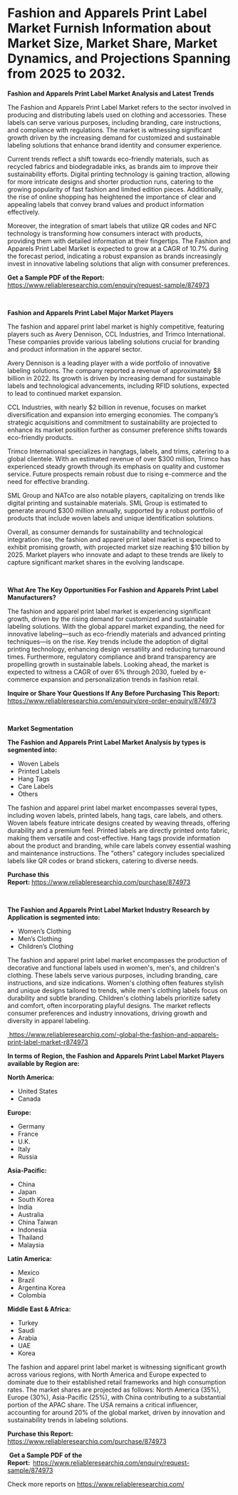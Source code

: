 <p><h1>Fashion and Apparels Print Label Market Furnish Information about Market Size, Market Share, Market Dynamics, and Projections Spanning from 2025 to 2032.</h1></p><p><strong>Fashion and Apparels Print Label Market Analysis and Latest Trends</strong></p>
<p><p>The Fashion and Apparels Print Label Market refers to the sector involved in producing and distributing labels used on clothing and accessories. These labels can serve various purposes, including branding, care instructions, and compliance with regulations. The market is witnessing significant growth driven by the increasing demand for customized and sustainable labeling solutions that enhance brand identity and consumer experience.</p><p>Current trends reflect a shift towards eco-friendly materials, such as recycled fabrics and biodegradable inks, as brands aim to improve their sustainability efforts. Digital printing technology is gaining traction, allowing for more intricate designs and shorter production runs, catering to the growing popularity of fast fashion and limited edition pieces. Additionally, the rise of online shopping has heightened the importance of clear and appealing labels that convey brand values and product information effectively.</p><p>Moreover, the integration of smart labels that utilize QR codes and NFC technology is transforming how consumers interact with products, providing them with detailed information at their fingertips. The Fashion and Apparels Print Label Market is expected to grow at a CAGR of 10.7% during the forecast period, indicating a robust expansion as brands increasingly invest in innovative labeling solutions that align with consumer preferences.</p></p>
<p><strong>Get a Sample PDF of the Report:&nbsp;</strong> <a href="https://www.reliableresearchiq.com/enquiry/request-sample/874973?utm_campaign=2282&utm_medium=2&utm_source=Github&utm_content=ia&utm_term=21032025&utm_id=fashion-and-apparels-print-label">https://www.reliableresearchiq.com/enquiry/request-sample/874973</a></p>
<p>&nbsp;</p>
<p><strong>Fashion and Apparels Print Label Major Market Players</strong></p>
<p><p>The fashion and apparel print label market is highly competitive, featuring players such as Avery Dennison, CCL Industries, and Trimco International. These companies provide various labeling solutions crucial for branding and product information in the apparel sector.</p><p>Avery Dennison is a leading player with a wide portfolio of innovative labeling solutions. The company reported a revenue of approximately $8 billion in 2022. Its growth is driven by increasing demand for sustainable labels and technological advancements, including RFID solutions, expected to lead to continued market expansion.</p><p>CCL Industries, with nearly $2 billion in revenue, focuses on market diversification and expansion into emerging economies. The company’s strategic acquisitions and commitment to sustainability are projected to enhance its market position further as consumer preference shifts towards eco-friendly products.</p><p>Trimco International specializes in hangtags, labels, and trims, catering to a global clientele. With an estimated revenue of over $300 million, Trimco has experienced steady growth through its emphasis on quality and customer service. Future prospects remain robust due to rising e-commerce and the need for effective branding.</p><p>SML Group and NATco are also notable players, capitalizing on trends like digital printing and sustainable materials. SML Group is estimated to generate around $300 million annually, supported by a robust portfolio of products that include woven labels and unique identification solutions.</p><p>Overall, as consumer demands for sustainability and technological integration rise, the fashion and apparel print label market is expected to exhibit promising growth, with projected market size reaching $10 billion by 2025. Market players who innovate and adapt to these trends are likely to capture significant market shares in the evolving landscape.</p></p>
<p>&nbsp;</p>
<p><strong>What Are The Key Opportunities For Fashion and Apparels Print Label Manufacturers?</strong></p>
<p><p>The fashion and apparel print label market is experiencing significant growth, driven by the rising demand for customized and sustainable labeling solutions. With the global apparel market expanding, the need for innovative labeling—such as eco-friendly materials and advanced printing techniques—is on the rise. Key trends include the adoption of digital printing technology, enhancing design versatility and reducing turnaround times. Furthermore, regulatory compliance and brand transparency are propelling growth in sustainable labels. Looking ahead, the market is expected to witness a CAGR of over 6% through 2030, fueled by e-commerce expansion and personalization trends in fashion retail.</p></p>
<p><strong>Inquire or Share Your Questions If Any Before Purchasing This Report:</strong> <a href="https://www.reliableresearchiq.com/enquiry/pre-order-enquiry/874973?utm_campaign=2282&utm_medium=2&utm_source=Github&utm_content=ia&utm_term=21032025&utm_id=fashion-and-apparels-print-label">https://www.reliableresearchiq.com/enquiry/pre-order-enquiry/874973</a></p>
<p>&nbsp;</p>
<p><strong>Market Segmentation</strong></p>
<p><strong>The Fashion and Apparels Print Label Market Analysis by types is segmented into:</strong></p>
<p><ul><li>Woven Labels</li><li>Printed Labels</li><li>Hang Tags</li><li>Care Labels</li><li>Others</li></ul></p>
<p><p>The fashion and apparel print label market encompasses several types, including woven labels, printed labels, hang tags, care labels, and others. Woven labels feature intricate designs created by weaving threads, offering durability and a premium feel. Printed labels are directly printed onto fabric, making them versatile and cost-effective. Hang tags provide information about the product and branding, while care labels convey essential washing and maintenance instructions. The "others" category includes specialized labels like QR codes or brand stickers, catering to diverse needs.</p></p>
<p><strong>Purchase this Report:&nbsp;</strong><a href="https://www.reliableresearchiq.com/purchase/874973?utm_campaign=2282&utm_medium=2&utm_source=Github&utm_content=ia&utm_term=21032025&utm_id=fashion-and-apparels-print-label">https://www.reliableresearchiq.com/purchase/874973</a></p>
<p>&nbsp;</p>
<p><strong>The Fashion and Apparels Print Label Market Industry Research by Application is segmented into:</strong></p>
<p><ul><li>Women’s Clothing</li><li>Men’s Clothing</li><li>Children’s Clothing</li></ul></p>
<p><p>The fashion and apparel print label market encompasses the production of decorative and functional labels used in women's, men's, and children's clothing. These labels serve various purposes, including branding, care instructions, and size indications. Women's clothing often features stylish and unique designs tailored to trends, while men's clothing labels focus on durability and subtle branding. Children's clothing labels prioritize safety and comfort, often incorporating playful designs. The market reflects consumer preferences and industry innovations, driving growth and diversity in apparel labeling.</p></p>
<p><a href="https://www.reliableresearchiq.com/-global-the-fashion-and-apparels-print-label-market-r874973?utm_campaign=2282&utm_medium=2&utm_source=Github&utm_content=ia&utm_term=21032025&utm_id=fashion-and-apparels-print-label">&nbsp;https://www.reliableresearchiq.com/-global-the-fashion-and-apparels-print-label-market-r874973</a></p>
<p><strong>In terms of Region, the Fashion and Apparels Print Label Market Players available by Region are:</strong></p>
<p>
    <p> <strong> North America: </strong>
        <ul>
            <li>United States</li>
            <li>Canada</li>
        </ul>
        </p> 
    <p> <strong> Europe: </strong>
        <ul>
            <li>Germany</li>
            <li>France</li>
            <li>U.K.</li>
            <li>Italy</li>
            <li>Russia</li>
        </ul>
        </p> 
    <p> <strong> Asia-Pacific: </strong>
        <ul>
            <li>China</li>
            <li>Japan</li>
            <li>South Korea</li>
            <li>India</li>
            <li>Australia</li>
            <li>China Taiwan</li>
            <li>Indonesia</li>
            <li>Thailand</li>
            <li>Malaysia</li>
        </ul>
        </p> 
    <p> <strong> Latin America: </strong>
        <ul>
            <li>Mexico</li>
            <li>Brazil</li>
            <li>Argentina Korea</li>
            <li>Colombia</li>
        </ul>
        </p> 
    <p> <strong> Middle East & Africa: </strong>
        <ul>
            <li>Turkey</li>
            <li>Saudi</li>
            <li>Arabia</li>
            <li>UAE</li>
            <li>Korea</li>
        </ul>
    </p>
    </p>
<p><p>The fashion and apparel print label market is witnessing significant growth across various regions, with North America and Europe expected to dominate due to their established retail frameworks and high consumption rates. The market shares are projected as follows: North America (35%), Europe (30%), Asia-Pacific (25%), with China contributing to a substantial portion of the APAC share. The USA remains a critical influencer, accounting for around 20% of the global market, driven by innovation and sustainability trends in labeling solutions.</p></p>
<p><strong>Purchase this Report: </strong><a href="https://www.reliableresearchiq.com/purchase/874973?utm_campaign=2282&utm_medium=2&utm_source=Github&utm_content=ia&utm_term=21032025&utm_id=fashion-and-apparels-print-label">https://www.reliableresearchiq.com/purchase/874973</a></p>
<p>&nbsp;<strong>Get a Sample PDF of the Report:&nbsp;&nbsp;</strong><a href="https://www.reliableresearchiq.com/enquiry/request-sample/874973?utm_campaign=2282&utm_medium=2&utm_source=Github&utm_content=ia&utm_term=21032025&utm_id=fashion-and-apparels-print-label">https://www.reliableresearchiq.com/enquiry/request-sample/874973</a></p>
<p><strong></strong></p>
<p>Check more reports on <a href="https://www.reliableresearchiq.com/?utm_campaign=2282&utm_medium=2&utm_source=Github&utm_content=ia&utm_term=21032025&utm_id=fashion-and-apparels-print-label">https://www.reliableresearchiq.com/</a></p>